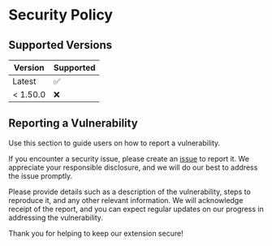 # Security Policy

## Supported Versions

| Version  | Supported          |
| -------- | ------------------ |
| Latest   | :white_check_mark: |
| < 1.50.0 | :x:                |

## Reporting a Vulnerability

Use this section to guide users on how to report a vulnerability.

If you encounter a security issue, please create an [issue](https://github.com/JairTorres1003/JT-View-Exports-SVG/issues/new/choose) to report it. We appreciate your responsible disclosure, and we will do our best to address the issue promptly.

Please provide details such as a description of the vulnerability, steps to reproduce it, and any other relevant information. We will acknowledge receipt of the report, and you can expect regular updates on our progress in addressing the vulnerability.

Thank you for helping to keep our extension secure!
